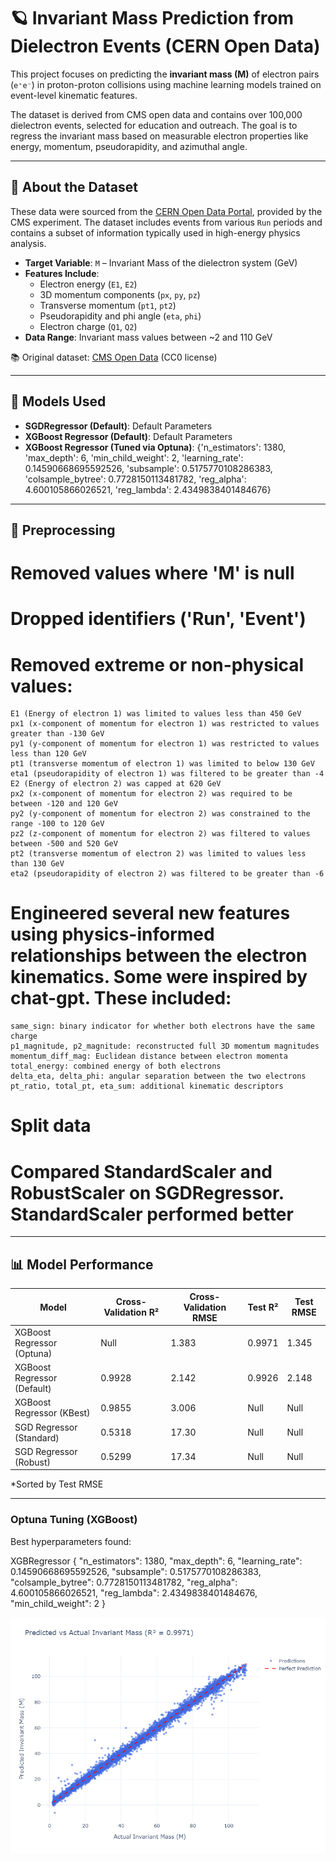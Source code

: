 # 🪐 Invariant Mass Prediction from Dielectron Events (CERN Open Data)

This project focuses on predicting the **invariant mass (M)** of electron pairs (`e⁺e⁻`) in proton-proton collisions using machine learning models trained on event-level kinematic features.

The dataset is derived from CMS open data and contains over 100,000 dielectron events, selected for education and outreach. The goal is to regress the invariant mass based on measurable electron properties like energy, momentum, pseudorapidity, and azimuthal angle.

---

## 📄 About the Dataset

These data were sourced from the [CERN Open Data Portal](https://opendata.cern.ch/record/304), provided by the CMS experiment. The dataset includes events from various `Run` periods and contains a subset of information typically used in high-energy physics analysis.

- **Target Variable**: `M` – Invariant Mass of the dielectron system (GeV)
- **Features Include**:
  - Electron energy (`E1`, `E2`)
  - 3D momentum components (`px`, `py`, `pz`)
  - Transverse momentum (`pt1`, `pt2`)
  - Pseudorapidity and phi angle (`eta`, `phi`)
  - Electron charge (`Q1`, `Q2`)
- **Data Range**: Invariant mass values between ~2 and 110 GeV

📚 Original dataset: [CMS Open Data](https://opendata.cern.ch/record/304) (CC0 license)

---

## 🧠 Models Used

- **SGDRegressor (Default)**: Default Parameters
- **XGBoost Regressor (Default)**: Default Parameters
- **XGBoost Regressor (Tuned via Optuna)**: {'n_estimators': 1380, 'max_depth': 6, 'min_child_weight': 2, 'learning_rate': 0.14590668695592526, 'subsample': 0.5175770108286383,    'colsample_bytree': 0.7728150113481782, 'reg_alpha': 4.600105866026521, 'reg_lambda': 2.4349838401484676}
---

## 🔧 Preprocessing

# Removed values where 'M' is null
# Dropped identifiers ('Run', 'Event')
# Removed extreme or non-physical values:
    E1 (Energy of electron 1) was limited to values less than 450 GeV
    px1 (x-component of momentum for electron 1) was restricted to values greater than -130 GeV
    py1 (y-component of momentum for electron 1) was restricted to values less than 120 GeV
    pt1 (transverse momentum of electron 1) was limited to below 130 GeV
    eta1 (pseudorapidity of electron 1) was filtered to be greater than -4
    E2 (Energy of electron 2) was capped at 620 GeV
    px2 (x-component of momentum for electron 2) was required to be between -120 and 120 GeV
    py2 (y-component of momentum for electron 2) was constrained to the range -100 to 120 GeV
    pz2 (z-component of momentum for electron 2) was filtered to values between -500 and 520 GeV
    pt2 (transverse momentum of electron 2) was limited to values less than 130 GeV
    eta2 (pseudorapidity of electron 2) was filtered to be greater than -6
# Engineered several new features using physics-informed relationships between the electron kinematics. Some were inspired by chat-gpt. These included:
    same_sign: binary indicator for whether both electrons have the same charge
    p1_magnitude, p2_magnitude: reconstructed full 3D momentum magnitudes
    momentum_diff_mag: Euclidean distance between electron momenta
    total_energy: combined energy of both electrons
    delta_eta, delta_phi: angular separation between the two electrons
    pt_ratio, total_pt, eta_sum: additional kinematic descriptors
# Split data
# Compared StandardScaler and RobustScaler on SGDRegressor. StandardScaler performed better

---

## 📊 Model Performance

| Model                      | Cross-Validation R² | Cross-Validation RMSE  | Test R² | Test RMSE |
|----------------------------|---------------------|------------------------|---------|-----------|
| XGBoost Regressor (Optuna) | Null                | 1.383                  | 0.9971  | 1.345     |
| XGBoost Regressor (Default)| 0.9928              | 2.142                  | 0.9926  | 2.148     |
| XGBoost Regressor (KBest)  | 0.9855              | 3.006                  | Null    | Null      |
| SGD Regressor (Standard)   | 0.5318              | 17.30                  | Null    | Null      |
| SGD Regressor (Robust)     | 0.5299              | 17.34                  | Null    | Null      |

*Sorted by Test RMSE

---

### Optuna Tuning (XGBoost)

Best hyperparameters found:

XGBRegressor
{
  "n_estimators": 1380,
  "max_depth": 6,
  "learning_rate": 0.14590668695592526,
  "subsample": 0.5175770108286383,
  "colsample_bytree": 0.7728150113481782,
  "reg_alpha": 4.600105866026521,
  "reg_lambda": 2.4349838401484676,
  "min_child_weight": 2
}

![Predicted vs Actual](figures/Predicted.png)